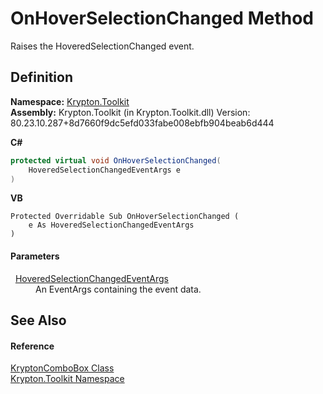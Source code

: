 # OnHoverSelectionChanged Method


Raises the HoveredSelectionChanged event.



## Definition
**Namespace:** <a href="79d2eac2-21f4-54ff-7552-b20c33c30600.md">Krypton.Toolkit</a>  
**Assembly:** Krypton.Toolkit (in Krypton.Toolkit.dll) Version: 80.23.10.287+8d7660f9dc5efd033fabe008ebfb904beab6d444

**C#**
``` C#
protected virtual void OnHoverSelectionChanged(
	HoveredSelectionChangedEventArgs e
)
```
**VB**
``` VB
Protected Overridable Sub OnHoverSelectionChanged ( 
	e As HoveredSelectionChangedEventArgs
)
```



#### Parameters
<dl><dt>  <a href="f58f5e65-2eb7-76c6-96ff-f08b4d6353e9.md">HoveredSelectionChangedEventArgs</a></dt><dd>An EventArgs containing the event data.</dd></dl>

## See Also


#### Reference
<a href="6e3c34ba-a54b-38d7-c887-9815158b827f.md">KryptonComboBox Class</a>  
<a href="79d2eac2-21f4-54ff-7552-b20c33c30600.md">Krypton.Toolkit Namespace</a>  

